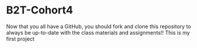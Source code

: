 # B2T-Cohort4
Now that you all have a GitHub, you should fork and clone this repository to always be up-to-date with the class materials and assignments!!
This is my first project
